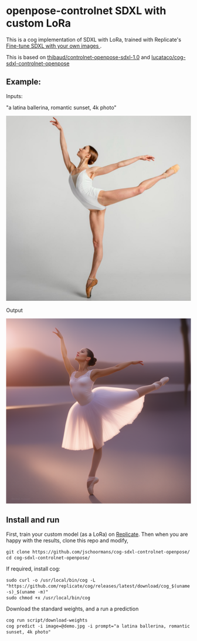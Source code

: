 # openpose-controlnet SDXL with custom LoRa

This is a cog implementation of SDXL with LoRa, trained with Replicate's [Fine-tune SDXL with your own images
](https://replicate.com/blog/fine-tune-sdxl).

This is based on [thibaud/controlnet-openpose-sdxl-1.0](https://huggingface.co/thibaud/controlnet-openpose-sdxl-1.0) and [lucataco/cog-sdxl-controlnet-openpose](https://github.com/lucataco/cog-sdxl-controlnet-openpose)


## Example:

Inputs:

"a latina ballerina, romantic sunset, 4k photo"

![alt text](demo.jpg)

Output

![alt text](output.png)


## Install and run

First, train your custom model (as a LoRa) on [Replicate](https://replicate.com/blog/fine-tune-sdxl). Then when you are happy with the results, clone this repo and modify,

    git clone https://github.com/jschoormans/cog-sdxl-controlnet-openpose/
    cd cog-sdxl-controlnet-openpose/

If required, install cog:

    sudo curl -o /usr/local/bin/cog -L "https://github.com/replicate/cog/releases/latest/download/cog_$(uname -s)_$(uname -m)"
    sudo chmod +x /usr/local/bin/cog


Download the standard weights, and a run a prediction

    cog run script/download-weights 
    cog predict -i image=@demo.jpg -i prompt="a latina ballerina, romantic sunset, 4k photo"


